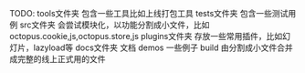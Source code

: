 TODO:
  tools文件夹 包含一些工具比如上线打包工具
  tests文件夹 包含一些测试用例
  src文件夹 会尝试模块化，以功能分割成小文件，比如octopus.cookie,js,octopus.store,js 
  plugins文件夹 存放一些常用插件，比如幻灯片，lazyload等
  docs文件夹 文档
  demos 一些例子
  build 由分割成小文件合并成完整的线上正式用的文件
 
